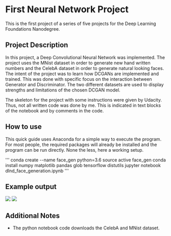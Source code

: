 # First Neural Network Project

This is the first project of a series of five projects for the Deep Learning Foundations Nanodegree.

## Project Description

In this project, a Deep Convolutional Neural Network was implemented. The project uses the MNist dataset in order to generate new hand written numbers and the CelebA dataset in order to generate natural looking faces. The intent of the project was to learn how DCGANs are implemented and trained. This was done with specific focus on the interaction between Generator and Discriminator. The two different datasets are used to display strengths and limitations of the chosen DCGAN model.

The skeleton for the project with some instructions were given by Udacity. Thus, not all written code was done by me. This is indicated in text blocks of the notebook and by comments in the code.

## How to use

This quick guide uses Anaconda for a simple way to execute the program. For most people, the required packages will already be installed and the program can be run directly. None the less, here a working setup.

'''
conda create --name face\_gen python=3.6
source active face\_gen
conda install numpy matplotlib pandas glob tensorflow distutils
jupyter notebook dlnd\_face\_generation.ipynb
'''

## Example output

![](https://github.com/KehxD/Face_Generation_DCGAN/image_examples/face_gen_example.png)
![](https://github.com/KehxD/Face_Generation_DCGAN/image_examples/mnist_gen_example.png)

## Additional Notes

* The python notebook code downloads the CelebA and MNist dataset.
